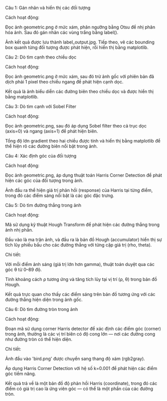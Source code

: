 Câu 1: Gán nhãn và hiển thị các đối tượng

Cách hoạt động:

Đọc ảnh geometric.png ở mức xám, phân ngưỡng bằng Otsu để nhị phân hóa ảnh. Sau đó gán nhãn các vùng trắng bằng label().

Ảnh kết quả được lưu thành label_output.jpg. Tiếp theo, vẽ các bounding box quanh từng đối tượng được phát hiện, rồi hiển thị bằng matplotlib.

Câu 2: Dò tìm cạnh theo chiều dọc

Cách hoạt động:

Đọc ảnh geometric.png ở mức xám, sau đó trừ ảnh gốc với phiên bản đã dịch phải 1 pixel theo chiều ngang để phát hiện cạnh dọc.

Kết quả là ảnh biểu diễn các đường biên theo chiều dọc và được hiển thị bằng matplotlib.

Câu 3: Dò tìm cạnh với Sobel Filter

Cách hoạt động:

Đọc ảnh geometric.png, sau đó áp dụng Sobel filter theo cả trục dọc (axis=0) và ngang (axis=1) để phát hiện biên.

Tổng độ lớn gradient theo hai chiều được tính và hiển thị bằng matplotlib để thể hiện rõ các đường biên nổi bật trong ảnh.

Câu 4: Xác định góc của đối tượng

Cách hoạt động:

Đọc ảnh geometric.png, áp dụng thuật toán Harris Corner Detection để phát hiện các góc của đối tượng trong ảnh.

Ảnh đầu ra thể hiện giá trị phản hồi (response) của Harris tại từng điểm, trong đó các điểm sáng nổi bật là các góc đặc trưng.

Câu 5: Dò tìm đường thẳng trong ảnh

Cách hoạt động:

Mã sử dụng kỹ thuật Hough Transform để phát hiện các đường thẳng trong ảnh nhị phân.

Đầu vào là ma trận ảnh, và đầu ra là bản đồ Hough (accumulator) hiển thị sự tích lũy phiếu bầu cho các đường thẳng với từng cặp giá trị (rho, theta).

Chi tiết:

Với mỗi điểm ảnh sáng (giá trị lớn hơn gamma), thuật toán duyệt qua các góc θ từ 0–89 độ.

Tính khoảng cách ρ tương ứng và tăng tích lũy tại vị trí (ρ, θ) trong bản đồ Hough.

Kết quả trực quan cho thấy các điểm sáng trên bản đồ tương ứng với các đường thẳng hiện diện trong ảnh gốc.

Câu 6: Dò tìm đường tròn trong ảnh

Cách hoạt động:

Đoạn mã sử dụng corner Harris detector để xác định các điểm góc (corner) trong ảnh, thường là các vị trí biên có độ cong lớn — nơi các đường cong như đường tròn có thể hiện diện.

Chi tiết:

Ảnh đầu vào 'bird.png' được chuyển sang thang độ xám (rgb2gray).

Áp dụng Harris Corner Detection với hệ số k=0.001 để phát hiện các điểm góc tiềm năng.

Kết quả trả về là một bản đồ độ phản hồi Harris (coordinate), trong đó các điểm có giá trị cao là ứng viên góc — có thể là một phần của các đường tròn.
